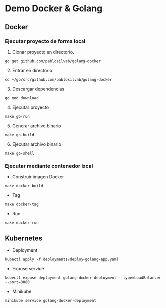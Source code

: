 # Demo Docker & Golang

## Docker 

### Ejecutar proyecto de forma local

1. Clonar proyecto en directorio.

```
go get github.com/pablosilvab/golang-docker
```

2. Entrar en directorio 

```
cd ~/go/src/github.com/pablosilvab/golang-docker
```

3. Descargar dependencias 

```
go mod download
```

4. Ejecutar proyecto

```
make go-run
```

5. Generar archivo binario

```
make go-build
```

6. Ejecutar archivo binario

```
make go-shell
```

### Ejecutar mediante contenedor local

* Construir imagen Docker 

```
make docker-build
```

* Tag 

```
make docker-tag
```

* Run

```
make docker-run
```


## Kubernetes 

* Deployment 

```
kubectl apply -f deployments/deploy-golang-app.yaml
```

* Expose service

```
kubectl expose deployment golang-docker-deployment --type=LoadBalancer --port=8080
```

* Minikube 

```
minikube service golang-docker-deployment
```
